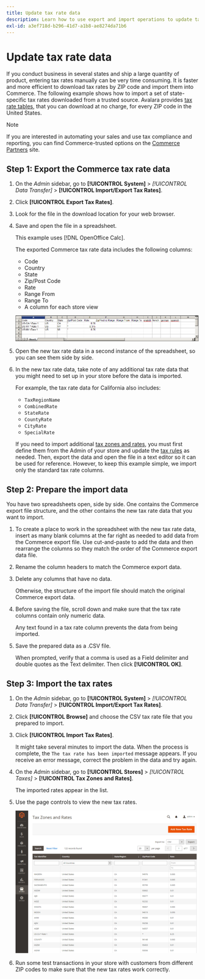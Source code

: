 ```yaml
---
title: Update tax rate data
description: Learn how to use export and import operations to update tax rates for your store.
exl-id: a3ef718d-b296-41d7-a1b8-ae8274da71b6
---
```

# Update tax rate data

If you conduct business in several states and ship a large quantity of product, entering tax rates manually can be very time consuming. It is faster and more efficient to download tax rates by ZIP code and import them into Commerce. The following example shows how to import a set of state-specific tax rates downloaded from a trusted source. Avalara provides [tax rate tables](https://www.avalara.com/taxrates/en/download-tax-tables.html), that you can download at no charge, for every ZIP code in the United States.

>[!NOTE]
>
>If you are interested in automating your sales and use tax compliance and reporting, you can find Commerce-trusted options on the [Commerce Partners](https://solutionpartners.adobe.com/s/directory/?solution=commerce) site.

## Step 1: Export the Commerce tax rate data

1. On the _Admin_ sidebar, go to **[!UICONTROL System]** > _[!UICONTROL Data Transfer]_ > **[!UICONTROL Import/Export Tax Rates]**.

1. Click **[!UICONTROL Export Tax Rates]**.

1. Look for the file in the download location for your web browser.

1. Save and open the file in a spreadsheet.

   This example uses [!DNL OpenOffice Calc].

   The exported Commerce tax rate data includes the following columns:
   - Code
   - Country
   - State
   - Zip/Post Code
   - Rate
   - Range From
   - Range To
   - A column for each store view

   ![Exported data - tax rates](./assets/data-exported-tax-rates.png)<!-- zoom -->

1. Open the new tax rate data in a second instance of the spreadsheet, so you can see them side by side.

1. In the new tax rate data, take note of any additional tax rate data that you might need to set up in your store before the data is imported.

   For example, the tax rate data for California also includes:

   - `TaxRegionName`
   - `CombinedRate`
   - `StateRate`
   - `CountyRate`
   - `CityRate`
   - `SpecialRate`

   If you need to import additional [tax zones and rates](../stores-purchase/tax-zones-rates.md), you must first define them from the Admin of your store and update the [tax rules](../stores-purchase/tax-rules.md) as needed. Then, export the data and open the file in a text editor so it can be used for reference. However, to keep this example simple, we import only the standard tax rate columns.

## Step 2: Prepare the import data

You have two spreadsheets open, side by side. One contains the Commerce export file structure, and the other contains the new tax rate data that you want to import.

1. To create a place to work in the spreadsheet with the new tax rate data, insert as many blank columns at the far right as needed to add data from the Commerce export file. Use cut-and-paste to add the data and then rearrange the columns so they match the order of the Commerce export data file.

1. Rename the column headers to match the Commerce export data.

1. Delete any columns that have no data.

   Otherwise, the structure of the import file should match the original Commerce export data.

1. Before saving the file, scroll down and make sure that the tax rate columns contain only numeric data.

   Any text found in a tax rate column prevents the data from being imported.

1. Save the prepared data as a .CSV file.

   When prompted, verify that a comma is used as a Field delimiter and double quotes as the Text delimiter. Then click **[!UICONTROL OK]**.

## Step 3: Import the tax rates

1. On the _Admin_ sidebar, go to **[!UICONTROL System]** > _[!UICONTROL Data Transfer]_ > **[!UICONTROL Import/Export Tax Rates]**.

1. Click **[!UICONTROL Browse]** and choose the CSV tax rate file that you prepared to import.

1. Click **[!UICONTROL Import Tax Rates]**.

   It might take several minutes to import the data. When the process is complete, the `The tax rate has been imported` message appears. If you receive an error message, correct the problem in the data and try again.

1. On the _Admin_ sidebar, go to **[!UICONTROL Stores]** > _[!UICONTROL Taxes]_ > **[!UICONTROL Tax Zones and Rates]**.

   The imported rates appear in the list.

1. Use the page controls to view the new tax rates.

   ![Data import tax rates](./assets/data-imported-tax-zones-rates.png)<!-- zoom -->

1. Run some test transactions in your store with customers from different ZIP codes to make sure that the new tax rates work correctly.
